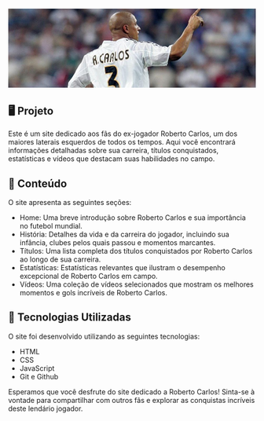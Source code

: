 <p>
    <img src="imagens/capa.jpg" alt="Prévia do Site"/>
</p>

## 🖥️ Projeto
Este é um site dedicado aos fãs do ex-jogador Roberto Carlos, um dos maiores laterais esquerdos de todos os tempos. Aqui você encontrará informações detalhadas sobre sua carreira, títulos conquistados, estatísticas e vídeos que destacam suas habilidades no campo.

## 📄 Conteúdo
O site apresenta as seguintes seções:

- Home: Uma breve introdução sobre Roberto Carlos e sua importância no futebol mundial.
- História: Detalhes da vida e da carreira do jogador, incluindo sua infância, clubes pelos quais passou e momentos marcantes.
- Títulos: Uma lista completa dos títulos conquistados por Roberto Carlos ao longo de sua carreira.
- Estatísticas: Estatísticas relevantes que ilustram o desempenho excepcional de Roberto Carlos em campo.
- Vídeos: Uma coleção de vídeos selecionados que mostram os melhores momentos e gols incríveis de Roberto Carlos.

## 🚀 Tecnologias Utilizadas
O site foi desenvolvido utilizando as seguintes tecnologias:

- HTML
- CSS
- JavaScript
- Git e Github

Esperamos que você desfrute do site dedicado a Roberto Carlos! Sinta-se à vontade para compartilhar com outros fãs e explorar as conquistas incríveis deste lendário jogador.